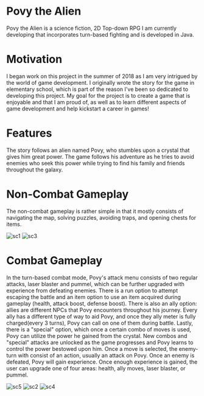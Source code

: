 # Povy the Alien
Povy the Alien is a science fiction, 2D Top-down RPG I am currently developing that incorporates turn-based fighting and is developed in Java. 

# Motivation
I began work on this project in the summer of 2018 as I am very intrigued by the world of game development. I originally wrote the story for the game in elementary school, which is part of the reason I've been so dedicated to developing this project. My goal for the project is to create a game that is enjoyable and that I am proud of, as well as to learn different aspects of game development and help kickstart a career in games!

# Features
The story follows an alien named Povy, who stumbles upon a crystal that gives him great power. The game follows his adventure as he tries to avoid enemies who seek this power while trying to find his family and friends throughout the galaxy. 
# Non-Combat Gameplay
The non-combat gameplay is rather simple in that it mostly consists of navigating the map, solving puzzles, avoiding traps, and opening chests for items.

![sc1](https://user-images.githubusercontent.com/43187188/51143670-09db5c80-181d-11e9-974a-1c32a6abc3a8.jpg)
![sc3](https://user-images.githubusercontent.com/43187188/51143675-0cd64d00-181d-11e9-88e6-5c2bc3ede22c.jpg)


# Combat Gameplay
In the turn-based combat mode, Povy's attack menu consists of two regular attacks, laser blaster and pummel, which can be further upgraded with experience from defeating enemies. There is a run option to attempt escaping the battle and an item option to use an item acquired during gameplay (health, attack boost, defense boost). There is also an ally option: allies are different NPCs that Povy encounters throughout his journey. Every ally has a different type of way to aid Povy, and once they ally meter is fully charged(every 3 turns), Povy can call on one of them during battle. Lastly, there is a "special" option, which once a certain combo of moves is used, Povy can utilize the power he gained from the crystal. New combos and "special" attacks are unlocked as the game progresses and Povy learns to control the power bestowed upon him. Once a move is selected, the enemy-turn with consist of an action, usually an attack on Povy. Once an enemy is defeated, Povy will gain experience. Once enough experience is gained, the user can upgrade one of four areas: health, ally moves, laser blaster, or pummel.

![sc5](https://user-images.githubusercontent.com/43187188/51143681-0fd13d80-181d-11e9-9006-92691a1621b6.PNG)
![sc2](https://user-images.githubusercontent.com/43187188/51143672-0b0c8980-181d-11e9-9d4d-3572e25767dd.jpg)
![sc4](https://user-images.githubusercontent.com/43187188/51143679-0ea01080-181d-11e9-96c9-a18cd302cac0.jpg)
